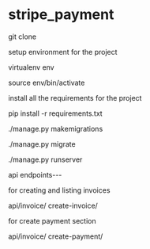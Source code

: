 # stripe_payment

git clone

setup environment for the project 

virtualenv env

source env/bin/activate

install all the requirements for the project

pip install -r requirements.txt 

./manage.py makemigrations

./manage.py migrate

./manage.py runserver

api endpoints---

for creating and listing invoices

api/invoice/ create-invoice/

for create payment section

api/invoice/ create-payment/
